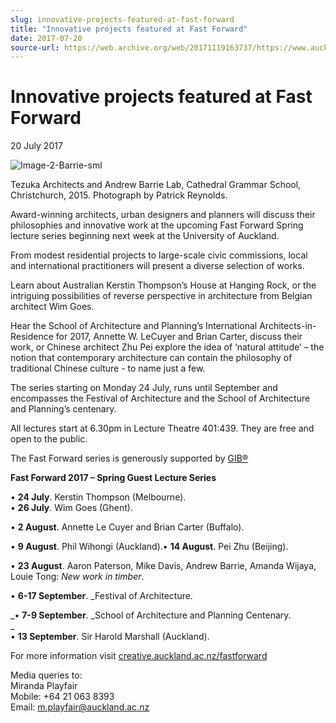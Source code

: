 ```yaml
---
slug: innovative-projects-featured-at-fast-forward
title: "Innovative projects featured at Fast Forward"
date: 2017-07-20
source-url: https://web.archive.org/web/20171119163737/https://www.auckland.ac.nz/en/about/news-events-and-notices/news/news-2017/07/innovative-projects-featured-at-fast-forward-.html
---
```

Innovative projects featured at Fast Forward
============================================

20 July 2017

![Image-2-Barrie-sml](https://www.auckland.ac.nz/en/about/news-events-and-notices/news/news-2017/07/innovative-projects-featured-at-fast-forward-/_jcr_content/par/textimage/image.img.jpg/1500854256948.jpg "Image-2-Barrie-sml")

Tezuka Architects and Andrew Barrie Lab, Cathedral Grammar School, Christchurch, 2015. Photograph by Patrick Reynolds.

Award-winning architects, urban designers and planners will discuss their philosophies and innovative work at the upcoming Fast Forward Spring lecture series beginning next week at the University of Auckland.  
  
From modest residential projects to large-scale civic commissions, local and international practitioners will present a diverse selection of works.  
  
Learn about Australian Kerstin Thompson’s House at Hanging Rock, or the intriguing possibilities of reverse perspective in architecture from Belgian architect Wim Goes.  
  
Hear the School of Architecture and Planning’s International Architects-in-Residence for 2017, Annette W. LeCuyer and Brian Carter, discuss their work, or Chinese architect Zhu Pei explore the idea of ‘natural attitude’ – the notion that contemporary architecture can contain the philosophy of traditional Chinese culture - to name just a few.  
  
The series starting on Monday 24 July, runs until September and encompasses the Festival of Architecture and the School of Architecture and Planning’s centenary.  
  
All lectures start at 6.30pm in Lecture Theatre 401:439. They are free and open to the public.  
  
The Fast Forward series is generously supported by [GIB®](http://www.gib.co.nz/?mc_cid=2d56c9ef90&mc_eid=%5bUNIQID%5d)

**Fast Forward 2017 – Spring Guest Lecture Series**

• **24 July**. Kerstin Thompson (Melbourne).  
• **26 July**. Wim Goes (Ghent).  
  
• **2 August**. Annette Le Cuyer and Brian Carter (Buffalo).  
  
• **9 August**. Phil Wihongi (Auckland).• **14 August**. Pei Zhu (Beijing).  
  
• **23 August**. Aaron Paterson, Mike Davis, Andrew Barrie, Amanda Wijaya, Louie Tong: _New work in timber_.  
  
• **6-17 September**. _Festival of Architecture.  
  
_• **7-9 September**. _School of Architecture and Planning Centenary.  
_  
• **13 September**. Sir Harold Marshall (Auckland).

For more information visit [creative.auckland.ac.nz/fastforward](http://www.creative.auckland.ac.nz/en/about/events/events-2017/2017/03/FastForward017DoingMediumDensityWell.html)  
  
Media queries to:  
Miranda Playfair  
Mobile: +64 21 063 8393  
Email: [m.playfair@auckland.ac.nz](mailto:m.playfair@auckland.ac.nz)
